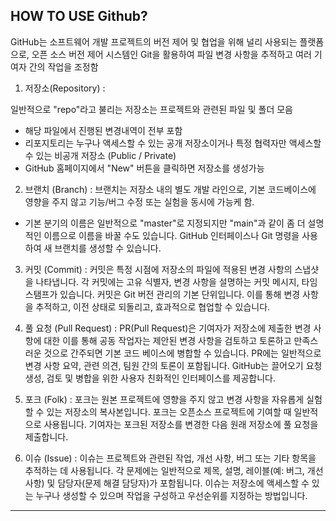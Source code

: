 ## HOW TO USE Github?

GitHub는 소프트웨어 개발 프로젝트의 버전 제어 및 협업을 위해 널리 사용되는 플랫폼으로, 
오픈 소스 버전 제어 시스템인 Git을 활용하여 파일 변경 사항을 추적하고 여러 기여자 간의 작업을 조정함


1. 저장소(Repository) :

일반적으로 "repo"라고 불리는 저장소는 프로젝트와 관련된 파일 및 폴더 모음 
- 해당 파일에서 진행된 변경내역이 전부 포함
- 리포지토리는 누구나 액세스할 수 있는 공개 저장소이거나 특정 협력자만 액세스할 수 있는 비공개 저장소 (Public / Private)
- GitHub 홈페이지에서 "New" 버튼을 클릭하면 저장소를 생성가능


2. 브랜치 (Branch) :
브랜치는 저장소 내의 별도 개발 라인으로, 기본 코드베이스에 영향을 주지 않고 기능/버그 수정 또는 실험을 동시에 가능케 함.
- 기본 분기의 이름은 일반적으로 "master"로 지정되지만 "main"과 같이 좀 더 설명적인 이름으로 이름을 바꿀 수도 있습니다.
GitHub 인터페이스나 Git 명령을 사용하여 새 브랜치를 생성할 수 있습니다.


3. 커밋 (Commit) :
커밋은 특정 시점에 저장소의 파일에 적용된 변경 사항의 스냅샷을 나타냅니다.
각 커밋에는 고유 식별자, 변경 사항을 설명하는 커밋 메시지, 타임스탬프가 있습니다.
커밋은 Git 버전 관리의 기본 단위입니다. 이를 통해 변경 사항을 추적하고, 이전 상태로 되돌리고, 효과적으로 협업할 수 있습니다.


4. 풀 요청 (Pull Request) :
PR(Pull Request)은 기여자가 저장소에 제출한 변경 사항에 대한 
이를 통해 공동 작업자는 제안된 변경 사항을 검토하고 토론하고 만족스러운 것으로 간주되면 기본 코드 베이스에 병합할 수 있습니다.
PR에는 일반적으로 변경 사항 요약, 관련 의견, 팀원 간의 토론이 포함됩니다.
GitHub는 끌어오기 요청 생성, 검토 및 병합을 위한 사용자 친화적인 인터페이스를 제공합니다.


6. 포크 (Folk) :
포크는 원본 프로젝트에 영향을 주지 않고 변경 사항을 자유롭게 실험할 수 있는 저장소의 복사본입니다.
포크는 오픈소스 프로젝트에 기여할 때 일반적으로 사용됩니다. 기여자는 포크된 저장소를 변경한 다음 원래 저장소에 풀 요청을 제출합니다.


7. 이슈 (Issue) :
이슈는 프로젝트와 관련된 작업, 개선 사항, 버그 또는 기타 항목을 추적하는 데 사용됩니다.
각 문제에는 일반적으로 제목, 설명, 레이블(예: 버그, 개선 사항) 및 담당자(문제 해결 담당자)가 포함됩니다.
이슈는 저장소에 액세스할 수 있는 누구나 생성할 수 있으며 작업을 구성하고 우선순위를 지정하는 방법입니다.


---
